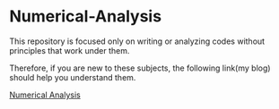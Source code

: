 # Numerical-Analysis

This repository is focused only on writing or analyzing codes without principles that work under them.

Therefore, if you are new to these subjects, the following link(my blog) should help you understand them.

[Numerical Analysis](https://enfycius.github.io/_enfycius/docs/category/numerical-analysis)